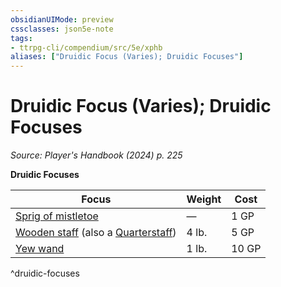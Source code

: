 ```yaml
---
obsidianUIMode: preview
cssclasses: json5e-note
tags:
- ttrpg-cli/compendium/src/5e/xphb
aliases: ["Druidic Focus (Varies); Druidic Focuses"]
---
```

# Druidic Focus (Varies); Druidic Focuses
*Source: Player's Handbook (2024) p. 225* 

**Druidic Focuses**

| Focus | Weight | Cost |
|-------|--------|------|
| [Sprig of mistletoe](Mechanics/items/sprig-of-mistletoe-xphb.md) | — | 1 GP |
| [Wooden staff](Mechanics/items/wooden-staff-xphb.md) (also a [Quarterstaff](Mechanics/items/quarterstaff-xphb.md)) | 4 lb. | 5 GP |
| [Yew wand](Mechanics/items/yew-wand-xphb.md) | 1 lb. | 10 GP |
^druidic-focuses